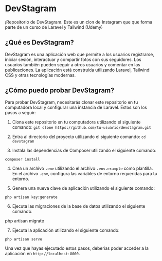 # DevStagram

¡Repositorio de DevStagram. Este es un clon de Instagram que que forma parte de un curso de Laravel y Tailwind (Udemy)

## ¿Qué es DevStagram?

DevStagram es una aplicación web que permite a los usuarios registrarse, iniciar sesión, interactuar y compartir fotos con sus seguidores. Los usuarios también pueden seguir a otros usuarios y comentar en las publicaciones. La aplicación está construida utilizando Laravel, Tailwind CSS y otras tecnologías modernas.

## ¿Cómo puedo probar DevStagram?

Para probar DevStagram, necesitarás clonar este repositorio en tu computadora local y configurar una instancia de Laravel. Estos son los pasos a seguir:

1. Clona este repositorio en tu computadora utilizando el siguiente comando:
`git clone https://github.com/tu-usuario/devstagram.git`

2. Entra al directorio del proyecto utilizando el siguiente comando:
`cd devstagram`


3. Instala las dependencias de Composer utilizando el siguiente comando:

`composer install`


4. Crea un archivo `.env` utilizando el archivo `.env.example` como plantilla. En el archivo `.env`, configura las variables de entorno requeridas para tu entorno.

5. Genera una nueva clave de aplicación utilizando el siguiente comando:

`php artisan key:generate`


6. Ejecuta las migraciones de la base de datos utilizando el siguiente comando:


php artisan migrate


7. Ejecuta la aplicación utilizando el siguiente comando:


`php artisan serve`


Una vez que hayas ejecutado estos pasos, deberías poder acceder a la aplicación en `http://localhost:8000`.
